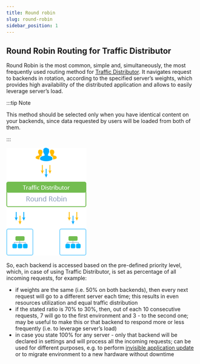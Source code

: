 ```yaml
---
title: Round robin
slug: round-robin
sidebar_position: 1
---
```


## Round Robin Routing for Traffic Distributor

Round Robin is the most common, simple and, simultaneously, the most frequently used routing method for [Traffic Distributor](/docs/ApplicationSetting/Traffic%20Distributor/Traffic%20Distributor%20Overview). It navigates request to backends in rotation, according to the specified server’s weights, which provides high availability of the distributed application and allows to easily leverage server’s load.

:::tip Note

This method should be selected only when you have identical content on your backends, since data requested by users will be loaded from both of them.

:::

<div style={{
    display:'flex',
    justifyContent: 'center',
    margin: '0 0 1rem 0'
}}>

![Locale Dropdown](./img/RoundRobin/1.png)

</div>

So, each backend is accessed based on the pre-defined priority level, which, in case of using Traffic Distributor, is set as percentage of all incoming requests, for example:

- if weights are the same (i.e. 50% on both backends), then every next request will go to a different server each time; this results in even resources utilization and equal traffic distribution
- if the stated ratio is 70% to 30%, then, out of each 10 consecutive requests, 7 will go to the first environment and 3 - to the second one; may be useful to make this or that backend to respond more or less frequently (i.e. to leverage server’s load)
- in case you state 100% for any server - only that backend will be declared in settings and will process all the incoming requests; can be used for different purposes, e.g. to perform [invisible application update](/docs/ApplicationSetting/Traffic%20Distributor/Use%20Cases/Blue-Green%20Deploy) or to migrate environment to a new hardware without downtime
